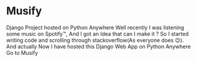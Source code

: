 # Musify
Django Project hosted on Python Anywhere
Well recently I was listening some music on Spotify™, And I got an Idea that can I make it ?
So I started writing code and scrolling through stackoverflow(As everyone does 😉).
And actually Now I have hosted this Django Web App on Python Anywhere <a herf="http://adityapriyadarshi669.pythonanywhere.com/">Go to Musify</a>

